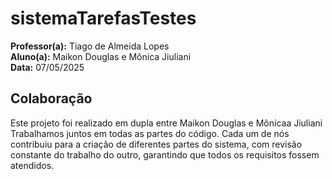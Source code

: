 # sistemaTarefasTestes

**Professor(a):** Tiago de Almeida Lopes  
**Aluno(a):** Maikon Douglas e Mônica Jiuliani  
**Data:** 07/05/2025

## Colaboração

Este projeto foi realizado em dupla entre Maikon Douglas e Mônicaa Jiuliani Trabalhamos juntos em todas as partes do código. Cada um de nós contribuiu para a criação de diferentes partes do sistema, com revisão constante do trabalho do outro, garantindo que todos os requisitos fossem atendidos.

